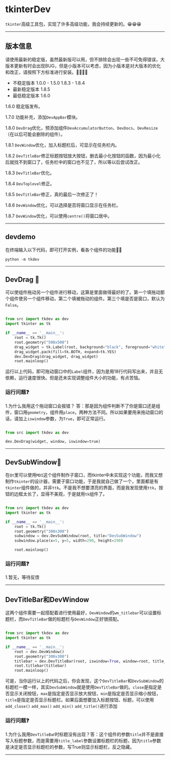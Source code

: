 # tkinterDev

`tkinter`高级工具包，实现了许多高级功能，我会持续更新的。😁😁😁
____
## 版本信息
请使用最新的稳定版，虽然最新版可以用，但不排除会出现一些不可免得错误，大版本更新有时会出现BUG，但是小版本可以考虑，因为小版本是对大版本的优化和改正，请按照下方标准进行安装。🐋🐳🐋🐳
- 不稳定版本 1.0.0 - 1.5.0 1.8.3 - 1.8.4
- 最新稳定版本 1.8.5
- 最低稳定版本 1.6.0
 
1.6.0 稳定版发布。

1.7.0 功能补充，添加`DevAppBar`模块。

1.8.0 `DevDrag`优化，预添加组件`DevAccumulatorButton`、`DevDocs`、`DevResize`（在以后可能会删除的组件）。

1.8.1 `DevWindow`优化，加入标题栏后，可显示在任务栏内。

1.8.2 `DevTitleBar`修正标题按钮放大按钮，删去最小化按钮的函数，因为最小化后就找不到窗口了，任务栏中的窗口也不见了，所以等以后尝试改正。

1.8.3 `DevTitleBar`优化。

1.8.4 `DevToplevel`修正。

1.8.5 `DevTitleBar`修正，真的最后一次修正了！

1.8.6 `DevWindow`优化，可以选择是否将窗口显示在任务栏。

1.8.7 `DevWindow`优化，可以使用`centre()`将窗口居中。
____

## devdemo
在终端输入以下代码，即可打开实例，看各个组件的功能🤣🤣
```commandline
python -m tkdev
```
____

## DevDrag 🤖
可以使组件拖动另一个组件进行移动，这算是里面做得最好的了。第一个填拖动那个组件使另一个组件移动，第二个填被拖动的组件。第三个填是否是窗口，默认为`False`。

```python

from src import tkdev as dev
import tkinter as tk

if __name__ == '__main__':
    root = tk.Tk()
    root.geometry("500x500")
    drag_widget = tk.Label(root, background="black", foreground="white", text="Hello DevDrag")
    drag_widget.pack(fill=tk.BOTH, expand=tk.YES)
    dev.DevDrag(drag_widget, drag_widget)
    root.mainloop()
```
运行以上代码，即可拖动窗口中的`Label`组件，因为是用18行代码写出来，并且无依赖，运行速度很快。但是还未实现调整组件大小的功能，有点苦恼。

### 运行问题❓
1.为什么我用这个拖动窗口会报错？
答：那是因为组件判断不了你是窗口还是组件，窗口用`geometry`，组件用`place`，两种方法不同。所以如果要用来拖动窗口的话，请加上`iswindow`参数，为`True`，即可正常运行。

```python

from src import tkdev as dev

dev.DevDrag(widget, window, iswindow=true)
```
____

## DevSubWindow🤖
在`Qt`里可以使用`MDI`这个组件制作子窗口，而tkinter中未实现这个功能，而我又想制作`tkinter`的设计器，需要子窗口功能，于是我就自己做了一个，里面都是有`tkinter`组件做的，并非`ttk`。不是我不想要漂亮的界面，而是我发现使用`ttk`，按钮的边框太长了，显得不美观，于是就用`tk`组件了。

```python

from src import tkdev as dev
import tkinter as tk

if __name__ == '__main__':
    root = tk.Tk()
    root.geometry("300x300")
    subwindow = dev.DevSubWindow(root, title="DevSubWindow")
    subwindow.place(x=5, y=5, width=290, height=290)

    root.mainloop()
```
### 运行问题❓
1.暂无，等待反馈
____
## DevTitleBar和DevWindow
这两个组件需要一起搭配着进行使用最好，`DevWindow`的`wm_titlebar`可以设置标题栏，而`DevTitleBar`做的标题栏与`DevWindow`正好很搭配。

```python

from src import tkdev as dev
import tkinter as tk

if __name__ == '__main__':
    root = dev.DevWindow()
    root.geometry("300x300")
    titlebar = dev.DevTitleBar(root, iswindow=True, window=root, title_label="Hello")
    root.titlebar(titlebar)
    root.mainloop()
```
可是，当你运行以上的代码之后，你会发现，这个`DevTitleBar`和`DevSubWindow`的标题栏一模一样，其实`DevSubWindow`就是使用`DevTitleBar`做的。`close`是指定是否显示关闭按钮，`max`是指定是否显示放大按钮，`min`是指定是否显示缩小按钮，`title`是指定是否显示标题栏。如果后面想要加入标题按钮、标题，可以使用`add_close()` `add_max()` `add_min()` `add_title()`进行添加
### 运行问题❓
1.为什么我用`DevTitleBa`r时标题没有出现？答：这个组件的参数`title`并不是直接写入标题参数，而是需要用`title_label`参数设置标题栏的标题，因为`title`参数是决定是否显示标题栏的参数，写True则显示标题栏，反之隐藏。
____
